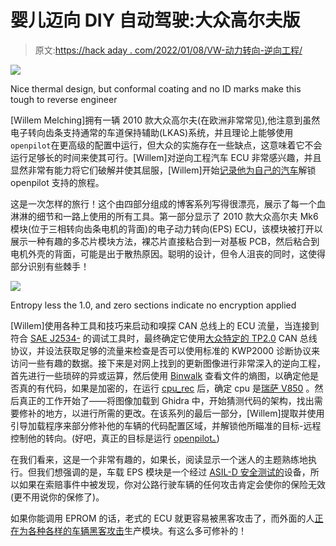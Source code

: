 # 婴儿迈向 DIY 自动驾驶:大众高尔夫版

> 原文:[https://hack aday . com/2022/01/08/VW-动力转向-逆向工程/](https://hackaday.com/2022/01/08/vw-power-steering-reverse-engineering/)

![](../Images/df54d6a8f702a1bc6712512fece3d011.png)

Nice thermal design, but conformal coating and no ID marks make this tough to reverse engineer

[Willem Melching]拥有一辆 2010 款大众高尔夫(在欧洲非常常见),他注意到虽然电子转向齿条支持通常的车道保持辅助(LKAS)系统，并且理论上能够使用`openpilot`在更高级的配置中运行，但大众的实施存在一些缺点，这意味着它不会运行足够长的时间来使其可行。[Willem]对逆向工程汽车 ECU 非常感兴趣，并且显然非常有能力将它们破解并使其屈服，[Willem]开始[记录他为自己的汽车](https://blog.willemmelching.nl/carhacking/2022/01/02/vw-part1/)解锁 openpilot 支持的旅程。

这是一次怎样的旅行！这个由四部分组成的博客系列写得很漂亮，展示了每一个血淋淋的细节和一路上使用的所有工具。第一部分显示了 2010 款大众高尔夫 Mk6 模块(位于三相转向齿条电机的背面)的电子动力转向(EPS) ECU，该模块被打开以展示一种有趣的多芯片模块方法，裸芯片直接粘合到一对基板 PCB，然后粘合到电机外壳的背面，可能是出于散热原因。聪明的设计，但令人沮丧的同时，这使得部分识别有些棘手！

![](../Images/f21aafb3b6ca345d0b210a1ba0a4373d.png)

Entropy less the 1.0, and zero sections indicate no encryption applied

[Willem]使用各种工具和技巧来启动和嗅探 CAN 总线上的 ECU 流量，当连接到符合 [SAE J2534-](https://www.kvaser.com/about-can/can-standards/j2534/) 的调试工具时，最终确定它使用[大众特定的 TP2.0](https://jazdw.net/tp20) CAN 总线协议，并设法获取足够的流量来检查是否可以使用标准的 KWP2000 诊断协议来访问一些有趣的数据。接下来是对网上找到的更新图像进行非常深入的逆向工程，首先进行一些琐碎的异或运算，然后使用 [Binwalk](https://www.kali.org/tools/binwalk/#:~:text=Binwalk%20is%20a%20tool%20for,for%20the%20Unix%20file%20utility.) 查看文件的熵图，以确定他是否真的有代码，如果是加密的，在运行 [cpu_rec](https://github.com/airbus-seclab/cpu_rec) 后，确定 cpu 是[瑞萨 V850](https://www.renesas.com/eu/en/document/mah/v850-familytm-architecture?language=en) 。然后真正的工作开始了——将图像加载到 Ghidra 中，开始猜测代码的架构，找出需要修补的地方，以进行所需的更改。在该系列的最后一部分，[Willem]提取并使用引导加载程序来部分修补他的车辆的代码配置区域，并解锁他所瞄准的目标-远程控制他的转向。(好吧，真正的目标是运行 [openpilot。](https://github.com/commaai/openpilot))

在我们看来，这是一个非常有趣的，如果长，阅读显示一个迷人的主题熟练地执行。但我们想强调的是，车载 EPS 模块是一个经过 [ASIL-D 安全测试的](https://en.wikipedia.org/wiki/Automotive_Safety_Integrity_Level#ASIL_D)设备，所以如果在索赔事件中被发现，你对公路行驶车辆的任何攻击肯定会使你的保险无效(更不用说你的保修了)。

如果你能调用 EPROM 的话，老式的 ECU 就更容易被黑客攻击了，而外面的人[正在为各种各样的车辆黑客攻击](https://hackaday.com/2021/04/25/small-open-source-vehicle-hacking-platform/)生产模块。有这么多可修补的！